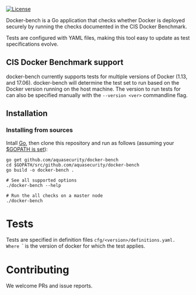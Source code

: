 [![License](https://img.shields.io/badge/License-Apache%202.0-blue.svg)](https://opensource.org/licenses/Apache-2.0)

Docker-bench is a Go application that checks whether Docker is deployed securely by running the checks documented in the CIS Docker Benchmark.

Tests are configured with YAML files, making this tool easy to update as test specifications evolve. 


## CIS Docker Benchmark support

docker-bench currently supports tests for multiple versions of Docker (1.13, and 17.06).
docker-bench will determine the test set to run based on the Docker version running on the host machine. 
The version to run tests for can also be specified manually with the `--version <ver>` commandline flag.

## Installation
### Installing from sources

Intall [Go](https://golang.org/doc/install), then
clone this repository and run as follows (assuming your [$GOPATH is set](https://github.com/golang/go/wiki/GOPATH)):

```shell
go get github.com/aquasecurity/docker-bench
cd $GOPATH/src/github.com/aquasecurity/docker-bench
go build -o docker-bench .

# See all supported options
./docker-bench --help

# Run the all checks on a master node
./docker-bench

```

# Tests
Tests are specified in definition files `cfg/<version>/definitions.yaml.
Where `<version>` is the version of docker for which the test applies.

# Contributing
We welcome PRs and issue reports. 
